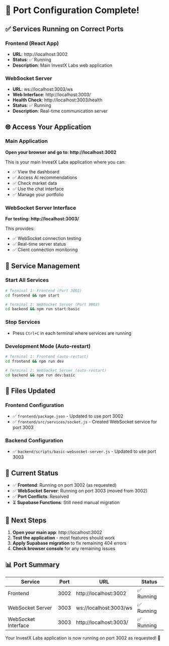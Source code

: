 # 🎉 Port Configuration Complete!

## ✅ Services Running on Correct Ports

### **Frontend (React App)**
- **URL**: http://localhost:3002
- **Status**: ✅ Running
- **Description**: Main InvestX Labs web application

### **WebSocket Server**
- **URL**: ws://localhost:3003/ws
- **Web Interface**: http://localhost:3003/
- **Health Check**: http://localhost:3003/health
- **Status**: ✅ Running
- **Description**: Real-time communication server

## 🌐 Access Your Application

### **Main Application**
**Open your browser and go to: http://localhost:3002**

This is your main InvestX Labs application where you can:
- ✅ View the dashboard
- ✅ Access AI recommendations
- ✅ Check market data
- ✅ Use the chat interface
- ✅ Manage your portfolio

### **WebSocket Server Interface**
**For testing: http://localhost:3003/**

This provides:
- ✅ WebSocket connection testing
- ✅ Real-time server status
- ✅ Client connection monitoring

## 🔧 Service Management

### **Start All Services**
```bash
# Terminal 1: Frontend (Port 3002)
cd frontend && npm start

# Terminal 2: WebSocket Server (Port 3003)
cd backend && npm run start:basic
```

### **Stop Services**
- Press `Ctrl+C` in each terminal where services are running

### **Development Mode (Auto-restart)**
```bash
# Terminal 1: Frontend (auto-restart)
cd frontend && npm run dev

# Terminal 2: WebSocket Server (auto-restart)
cd backend && npm run dev:basic
```

## 📁 Files Updated

### **Frontend Configuration**
- ✅ `frontend/package.json` - Updated to use port 3002
- ✅ `frontend/src/services/socket.js` - Created WebSocket service for port 3003

### **Backend Configuration**
- ✅ `backend/scripts/basic-websocket-server.js` - Updated to use port 3003

## 🎯 Current Status

- ✅ **Frontend**: Running on port 3002 (as requested)
- ✅ **WebSocket Server**: Running on port 3003 (moved from 3002)
- ✅ **Port Conflicts**: Resolved
- ⏳ **Supabase Functions**: Still need manual migration

## 🚀 Next Steps

1. **Open your main app**: http://localhost:3002
2. **Test the application** - most features should work
3. **Apply Supabase migration** to fix remaining 404 errors
4. **Check browser console** for any remaining issues

## 📊 Port Summary

| Service | Port | URL | Status |
|---------|------|-----|--------|
| Frontend | 3002 | http://localhost:3002 | ✅ Running |
| WebSocket Server | 3003 | ws://localhost:3003/ws | ✅ Running |
| WebSocket Interface | 3003 | http://localhost:3003/ | ✅ Running |

Your InvestX Labs application is now running on port 3002 as requested! 🎉
